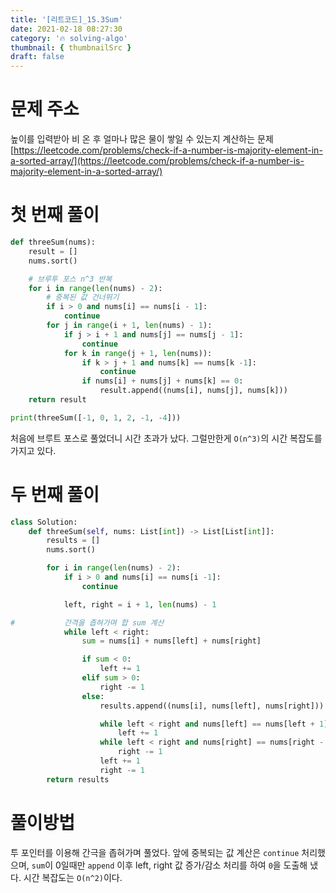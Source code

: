 ```yaml
---
title: '[리트코드]_15.3Sum'
date: 2021-02-18 08:27:30
category: '🔥 solving-algo'
thumbnail: { thumbnailSrc }
draft: false
---
```


# 문제 주소

높이를 입력받아 비 온 후 얼마나 많은 물이 쌓일 수 있는지 계산하는 문제
[https://leetcode.com/problems/check-if-a-number-is-majority-element-in-a-sorted-array/](https://leetcode.com/problems/check-if-a-number-is-majority-element-in-a-sorted-array/)

# 첫 번째 풀이

```python
def threeSum(nums):
    result = []
    nums.sort()

    # 브루투 포스 n^3 반복
    for i in range(len(nums) - 2):
        # 중복된 값 건너뛰기
        if i > 0 and nums[i] == nums[i - 1]:
            continue
        for j in range(i + 1, len(nums) - 1):
            if j > i + 1 and nums[j] == nums[j - 1]:
                continue
            for k in range(j + 1, len(nums)):
                if k > j + 1 and nums[k] == nums[k -1]:
                    continue
                if nums[i] + nums[j] + nums[k] == 0:
                    result.append((nums[i], nums[j], nums[k]))
    return result

print(threeSum([-1, 0, 1, 2, -1, -4]))

```

처음에 브루트 포스로 풀었더니 시간 초과가 났다. 그럴만한게 `O(n^3)`의 시간 복잡도를 가지고 있다.

# 두 번째 풀이

```python
class Solution:
    def threeSum(self, nums: List[int]) -> List[List[int]]:
        results = []
        nums.sort()

        for i in range(len(nums) - 2):
            if i > 0 and nums[i] == nums[i -1]:
                continue

            left, right = i + 1, len(nums) - 1

#           간격을 좁혀가며 합 sum 계산
            while left < right:
                sum = nums[i] + nums[left] + nums[right]

                if sum < 0:
                    left += 1
                elif sum > 0:
                    right -= 1
                else:
                    results.append((nums[i], nums[left], nums[right]))

                    while left < right and nums[left] == nums[left + 1]:
                        left += 1
                    while left < right and nums[right] == nums[right - 1]:
                        right -= 1
                    left += 1
                    right -= 1
        return results
```

# 풀이방법

투 포인터를 이용해 간극을 좁혀가며 풀었다. 앞에 중복되는 값 계산은 `continue` 처리했으며, `sum`이 0일때만 `append` 이후 left, right 값 증가/감소 처리를 하여 `0`을 도출해 냈다. 시간 복잡도는 `O(n^2)`이다.
